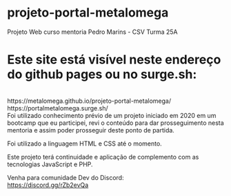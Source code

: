 # projeto-portal-metalomega
Projeto Web curso mentoria Pedro Marins - CSV Turma 25A

# Este site está visível neste endereço do github pages ou no surge.sh:
<br />
https://metalomega.github.io/projeto-portal-metalomega/
<br />
https://portalmetalomega.surge.sh/
<br />
Foi utilizado conhecimento prévio de um projeto iniciado em 2020 em um bootcamp que eu participei, revi o conteúdo para dar prosseguimento nesta mentoria e assim poder prosseguir deste ponto de partida.

Foi utilizado a linguagem HTML e CSS até o momento.

Este projeto terá continuidade e aplicação de complemento com as tecnologias JavaScript e PHP.

Venha para comunidade Dev do Discord:
<br />
https://discord.gg/rZb2evQa
<br />
